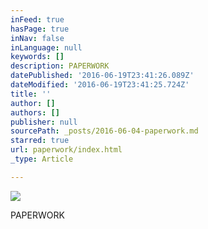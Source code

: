 ```yaml
---
inFeed: true
hasPage: true
inNav: false
inLanguage: null
keywords: []
description: PAPERWORK
datePublished: '2016-06-19T23:41:26.089Z'
dateModified: '2016-06-19T23:41:25.724Z'
title: ''
author: []
authors: []
publisher: null
sourcePath: _posts/2016-06-04-paperwork.md
starred: true
url: paperwork/index.html
_type: Article

---
```

![](https://the-grid-user-content.s3-us-west-2.amazonaws.com/c0de8a60-52c2-460d-9b36-c70d3c24e299.jpg)

PAPERWORK